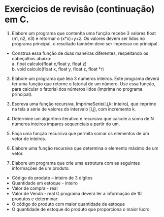 # Exercicios de revisão (continuação) em C.
1. Elabore um programa que contenha uma função recebe 3 valores float (n1, n2, n3) e retornar o (x*x)+y+z. Os valores devem ser lidos no programa principal, o resultado também deve ser impresso no principal.
- Construa essa função de duas maneiras diferentes, respeitando os cabeçalhos abaixo:  
a. float calculo(float x,float y, float z)  
b. void calculo(float x, float y, float z, float *r)

2. Elabore um programa que leia 3 números inteiros. Este programa deverá ter uma função que retorne o fatorial de um número. Use essa função, para calcular o fatorial dos números lidos (imprima no programa principal).

3. Escreva uma função recursiva, ImprimeSerie(i,j,k: inteiro), que imprime na tela a série de valores do intervalo [i,j], com incremento k.

4. Determine um algoritmo iterativo e recursivo que calcule a soma de N números inteiros ímpares sequenciais a partir do um.

5. Faça uma função recursiva que permita somar os elementos de um vetor de inteiros.

6. Elabore uma função recursiva que determina o elemento máximo de um vetor.

7. Elabore um programa que crie uma estrutura com as seguintes informações de um produto:
- Código do produto – inteiro de 3 dígitos
- Quantidade em estoque - inteiro
- Valor de compra - real
- Valor de Venda - real
O programa deverá ler a informação de 10 produtos e determinar:
- O código do produto com maior quantidade de estoque
- O quantidade de estoque do produto que proporciona o maior lucro